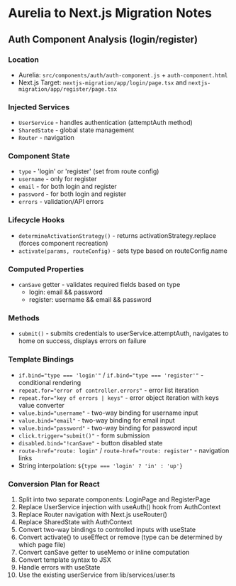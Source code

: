 # Aurelia to Next.js Migration Notes

## Auth Component Analysis (login/register)

### Location
- Aurelia: `src/components/auth/auth-component.js` + `auth-component.html`
- Next.js Target: `nextjs-migration/app/login/page.tsx` and `nextjs-migration/app/register/page.tsx`

### Injected Services
- `UserService` - handles authentication (attemptAuth method)
- `SharedState` - global state management
- `Router` - navigation

### Component State
- `type` - 'login' or 'register' (set from route config)
- `username` - only for register
- `email` - for both login and register
- `password` - for both login and register
- `errors` - validation/API errors

### Lifecycle Hooks
- `determineActivationStrategy()` - returns activationStrategy.replace (forces component recreation)
- `activate(params, routeConfig)` - sets type based on routeConfig.name

### Computed Properties
- `canSave` getter - validates required fields based on type
  - login: email && password
  - register: username && email && password

### Methods
- `submit()` - submits credentials to userService.attemptAuth, navigates to home on success, displays errors on failure

### Template Bindings
- `if.bind="type === 'login'"` / `if.bind="type === 'register'"` - conditional rendering
- `repeat.for="error of controller.errors"` - error list iteration
- `repeat.for="key of errors | keys"` - error object iteration with keys value converter
- `value.bind="username"` - two-way binding for username input
- `value.bind="email"` - two-way binding for email input
- `value.bind="password"` - two-way binding for password input
- `click.trigger="submit()"` - form submission
- `disabled.bind="!canSave"` - button disabled state
- `route-href="route: login"` / `route-href="route: register"` - navigation links
- String interpolation: `${type === 'login' ? 'in' : 'up'}`

### Conversion Plan for React

1. Split into two separate components: LoginPage and RegisterPage
2. Replace UserService injection with useAuth() hook from AuthContext
3. Replace Router navigation with Next.js useRouter()
4. Replace SharedState with AuthContext
5. Convert two-way bindings to controlled inputs with useState
6. Convert activate() to useEffect or remove (type can be determined by which page file)
7. Convert canSave getter to useMemo or inline computation
8. Convert template syntax to JSX
9. Handle errors with useState
10. Use the existing userService from lib/services/user.ts
